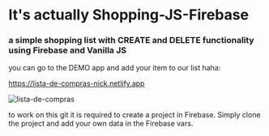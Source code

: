 # It's actually Shopping-JS-Firebase
### a simple shopping list with CREATE and DELETE functionality using Firebase and Vanilla JS
you can go to the DEMO app and add your item to our list haha:

https://lista-de-compras-nick.netlify.app

![lista-de-compras](https://github.com/nixoletas/Shoplist-JS-Firebase/assets/66659340/e05f4724-8696-4cba-b72c-c89517cc9a99)

to work on this git it is required to create a project in Firebase. Simply clone the project and add your own data in the Firebase vars.
